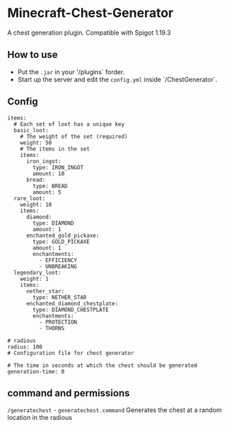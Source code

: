 # Minecraft-Chest-Generator
A chest generation plugin. Compatible with Spigot 1.19.3

## How to use

- Put the `.jar` in your '/plugins` forder.
- Start up the server and edit the `config.yml` inside ´/ChestGenerator´.

## Config

```# Configuration for chest contents
items:
  # Each set of loot has a unique key
  basic_loot:
    # The weight of the set (required)
    weight: 50
    # The items in the set
    items:
      iron_ingot:
        type: IRON_INGOT
        amount: 10
      bread:
        type: BREAD
        amount: 5
  rare_loot:
    weight: 10
    items:
      diamond:
        type: DIAMOND
        amount: 1
      enchanted_gold_pickaxe:
        type: GOLD_PICKAXE
        amount: 1
        enchantments:
          - EFFICIENCY
          - UNBREAKING
  legendary_loot:
    weight: 1
    items:
      nether_star:
        type: NETHER_STAR
      enchanted_diamond_chestplate:
        type: DIAMOND_CHESTPLATE
        enchantments:
          - PROTECTION
          - THORNS

# radious
radius: 100
# Configuration file for chest generator

# The time in seconds at which the chest should be generated
generation-time: 0
```

## command and permissions

`/generatechest` - `generatechest.command`  Generates the chest at a random location in the radious


